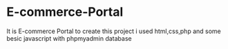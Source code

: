 # E-commerce-Portal
It is E-commerce Portal to create this project i used html,css,php and some besic javascript with phpmyadmin database
